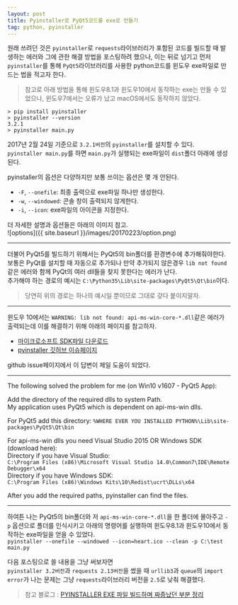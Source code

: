 ```yaml
---
layout: post
title: Pyinstaller로 PyQt5코드를 exe로 만들기
tag: python, pyinstaller
---
```


원래 쓰려던 것은 `pyinstaller`로 `requests`라이브러리가 포함된 코드를 빌드할 때 발생하는 에러와 그에 관한 해결 방법을 포스팅하려 했으나, 이는 뒤로 넘기고 먼저 `pyinstaller`를 통해 `PyQt5`라이브러리를 사용한 python코드를 윈도우 exe파일로 만드는 법을 적고자 한다.

> 참고로 아래 방법을 통해 윈도우8.1과 윈도우10에서 동작하는 exe는 만들 수 있었으나, 윈도우7에서는 오류가 났고 macOS에서도 동작하지 않았다.


```shell
> pip install pyinstaller
> pyinstaller --version
3.2.1
> pyinstaller main.py
```
2017년 2월 24일 기준으로 `3.2.1버전`의 `pyinstaller`를 설치할 수 있다.  
`pyinstaller main.py`를 하면 `main.py`가 실행되는 exe파일이 `dist`폴더 아래에 생성된다.

pyinstaller의 옵션은 다양하지만 보통 쓰이는 옵션은 몇 개 안된다.
- `-F`, `--onefile`: 최종 출력으로 exe파일 하나만 생성한다.
- `-w`, `--windowed`: 콘솔 창이 출력되지 않게한다.
- `-i`, `--icon`: exe파일의 아이콘을 지정한다.

더 자세한 설명과 옵션들은 아래의 이미지 참고.  
![options]({{ site.baseurl }}/images/20170223/option.png)

---
더불어 PyQt5를 빌드하기 위해서는 PyQt5의 bin폴더를 환경변수에 추가해줘야한다.  
보통은 PyQt를 설치할 때 자동으로 추가되나 만약 추가되지 않은경우 `lib not found`같은 에러와 함께 PyQt의 여러 dll들을 찾지 못한다는 에러가 난다.  
추가해야 하는 경로의 예시는 `C:\Python35\Lib\site-packages\PyQt5\Qt\bin`이다.

> 당연히 위의 경로는 하나의 예시일 뿐이므로 그대로 갖다 붙이지말자.

---
윈도우 10에서는 `WARNING: lib not found: api-ms-win-core-*.dll`같은 에러가 출력되는데 이를 해결하기 위해 아래의 페이지를 참고하자.
- [마이크로소프트 SDK파일 다운로드](https://blogs.msdn.microsoft.com/vcblog/2015/03/03/introducing-the-universal-crt/)
- [pyinstaller 깃허브 이슈페이지](https://github.com/pyinstaller/pyinstaller/issues/1566)

github issue페이지에서 이 답변이 제일 도움이 되었다.

---
The following solved the problem for me (on Win10 v1607 - PyQt5 App):  

Add the directory of the required dlls to system Path.  
My application uses PyQt5 which is dependent on api-ms-win dlls.  

For PyQt5 add this directory: `%WHERE EVER YOU INSTALLED PYTHON%\Lib\site-packages\PyQt5\Qt\bin`

For api-ms-win dlls you need Visual Studio 2015 OR Windows SDK (download here):  
Directory if you have Visual Studio:  
`C:\Program Files (x86)\Microsoft Visual Studio 14.0\Common7\IDE\Remote Debugger\x64`  
Directory if you have Windows SDK:  
`C:\Program Files (x86)\Windows Kits\10\Redist\ucrt\DLLs\x64`  

After you add the required paths, pyinstaller can find the files.

---
하여튼 나는 PyQt5의 bin폴더와 저 `api-ms-win-core-*.dll`을 한 폴더에 몰아주고 `-p` 옵션으로 폴더를 인식시키고 아래의 명령어를 실행하여 윈도우8.1과 윈도우10에서 동작하는 exe파일을 얻을 수 있었다.  
`pyinstaller --onefile --windowed --icon=heart.ico --clean -p C:\test main.py`  


다음 포스팅으로 쓸 내용을 그냥 써보자면  
`pyinstaller 3.2버전`과 `requests 2.13버전`을 썼을 때 `urllib3`과 `queue`의 `import error`가 나는 문제는 그냥 `requests`라이브러리 버전을 `2.5`로 낮춰 해결했다.


> 참고 블로그 : [PYINSTALLER EXE 파일 빌드하며 짜증났던 부분 정리](http://slays.tistory.com/42)
